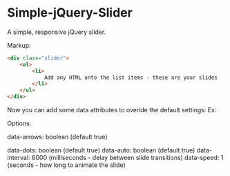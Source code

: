 # Simple-jQuery-Slider
A simple, responsive jQuery slider.

Markup:
```html
<div class="slider">
    <ul>
        <li>
            Add any HTML onto the list items - these are your slides
        </li>
    </ul>
</div>
```
Now you can add some data attributes to overide the default settings:
Ex: <div class="slider" data-dots="false">

Options:

data-arrows: boolean (default true)

data-dots: boolean (default true)
data-auto: boolean (default true)
data-interval: 6000 (milliseconds - delay between slide transitions)
data-speed: 1 (seconds - how long to animate the slide)
            
